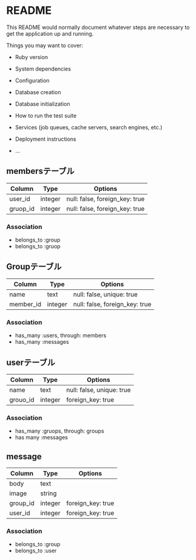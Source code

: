 # README

This README would normally document whatever steps are necessary to get the
application up and running.

Things you may want to cover:

* Ruby version

* System dependencies

* Configuration

* Database creation

* Database initialization

* How to run the test suite

* Services (job queues, cache servers, search engines, etc.)

* Deployment instructions

* ...

## membersテーブル
|Column|Type|Options|
|-----|-----|-----|
|user_id|integer|null: false, foreign_key: true|
|gruop_id|integer|null: false, foreign_key: true|

### Association
- belongs_to :group
- belongs_to :gruop

## Groupテーブル
|Column|Type|Options|
|-----|-----|-----|
|name|text|null: false, unique: true|
|member_id|integer|null: false, foreign_key: true|

### Association
- has_many :users, through: members
- has_many :messages


## userテーブル
|Column|Type|Options|
|-----|-----|-----|
|name|text|null: false, unique: true|
|grouo_id|integer|foreign_key: true|

### Association
- has_many :gruops, through: groups
- has many :messages

## message
|Column|Type|Options|
|-----|-----|-----|
|body|text||
|image|string||
|group_id|integer|foreign_key: true|
|user_id|integer|foreign_key: true|

### Association
- belongs_to :group
- belongs_to :user

